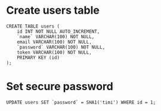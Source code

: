 # Create users table
```
CREATE TABLE users (
	id INT NOT NULL AUTO_INCREMENT,
	`name` VARCHAR(100) NOT NULL,
	email VARCHAR(100) NOT NULL,
	`password` VARCHAR(100) NOT NULL,
	token VARCHAR(100) NOT NULL,
	PRIMARY KEY (id)
);
```

# Set secure password
```
UPDATE users SET `password` = SHA1('timi') WHERE id = 1;
```
